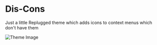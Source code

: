 # Dis-Cons

Just a little Replugged theme which adds icons to context menus which don't have them

![Theme Image](https://raw.githubusercontent.com/Bitslayn/RepluggedPlugins/main/plugins/btw.bitslayn.discordicons/images/thumb.png)

